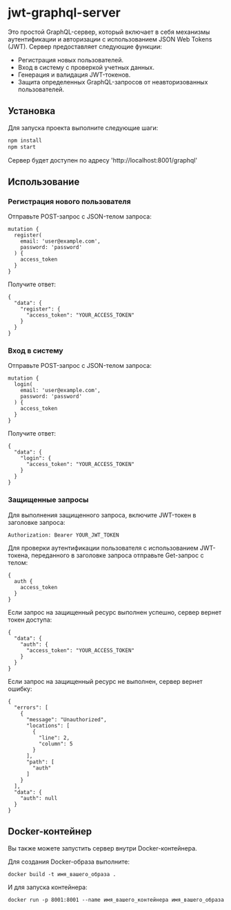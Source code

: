 # jwt-graphql-server

Это простой GraphQL-сервер, который включает в себя механизмы аутентификации и авторизации с использованием JSON Web Tokens (JWT). Сервер предоставляет следующие функции:

- Регистрация новых пользователей.
- Вход в систему с проверкой учетных данных.
- Генерация и валидация JWT-токенов.
- Защита определенных GraphQL-запросов от неавторизованных пользователей.

## Установка

Для запуска проекта выполните следующие шаги:

```bash
npm install
npm start
```

Сервер будет доступен по адресу 'http://localhost:8001/graphql'

## Использование

### Регистрация нового пользователя

Отправьте POST-запрос с JSON-телом запроса:

```
mutation { 
  register(
    email: 'user@example.com', 
    password: 'password'
  ) { 
    access_token 
  } 
}
```

Получите ответ:

```
{
  "data": {
    "register": {
      "access_token": "YOUR_ACCESS_TOKEN"
    }
  }
}
```

### Вход в систему

Отправьте POST-запрос с JSON-телом запроса:

```
mutation {
  login(
    email: 'user@example.com',
    password: 'password'
  ) {
    access_token
  }
}
```

Получите ответ:

```
{
  "data": {
    "login": {
      "access_token": "YOUR_ACCESS_TOKEN"
    }
  }
}
```

### Защищенные запросы

Для выполнения защищенного запроса, включите JWT-токен в заголовке запроса:

```
Authorization: Bearer YOUR_JWT_TOKEN
```

Для проверки аутентификации пользователя с использованием JWT-токена, переданного в заголовке запроса отправьте Get-запрос с телом: 

```
{
  auth {
    access_token
  }
}
```

Если запрос на защищенный ресурс выполнен успешно, сервер вернет токен доступа:

```
{
  "data": {
    "auth": {
      "access_token": "YOUR_ACCESS_TOKEN"
    }
  }
}
```

Если запрос на защищенный ресурс не выполнен, сервер вернет ошибку:

```
{
  "errors": [
    {
      "message": "Unauthorized",
      "locations": [
        {
          "line": 2,
          "column": 5
        }
      ],
      "path": [
        "auth"
      ]
    }
  ],
  "data": {
    "auth": null
  }
}
```

## Docker-контейнер

Вы также можете запустить сервер внутри Docker-контейнера.

Для создания Docker-образа выполните:

```
docker build -t имя_вашего_образа .
```

И для запуска контейнера:

```
docker run -p 8001:8001 --name имя_вашего_контейнера имя_вашего_образа
```
